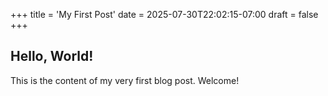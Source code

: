 +++
title = 'My First Post'
date = 2025-07-30T22:02:15-07:00
draft = false
+++

## Hello, World!

This is the content of my very first blog post. Welcome!
